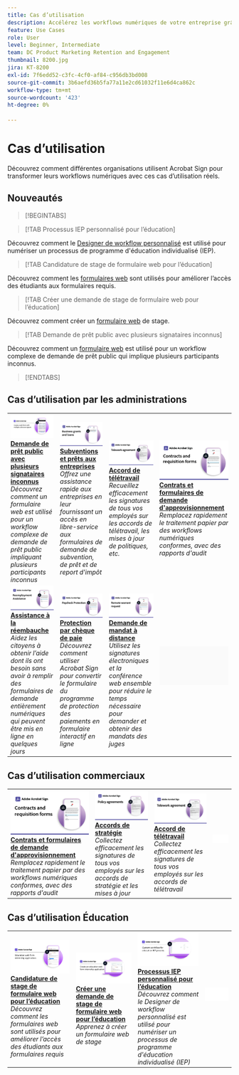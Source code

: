 ```yaml
---
title: Cas d’utilisation
description: Accélérez les workflows numériques de votre entreprise grâce à ces exemples de signature électronique commerciale et pour les administrations
feature: Use Cases
role: User
level: Beginner, Intermediate
team: DC Product Marketing Retention and Engagement
thumbnail: 8200.jpg
jira: KT-8200
exl-id: 7f6edd52-c3fc-4cf0-af84-c956db3bd008
source-git-commit: 3b6aefd36b5fa77a11e2cd61032f11e6d4ca862c
workflow-type: tm+mt
source-wordcount: '423'
ht-degree: 0%

---
```


# Cas d’utilisation

Découvrez comment différentes organisations utilisent Acrobat Sign pour transformer leurs workflows numériques avec ces cas d’utilisation réels.

## Nouveautés

>[!BEGINTABS]

>[!TAB Processus IEP personnalisé pour l’éducation]

Découvrez comment le [Designer de workflow personnalisé](usecase-edu-iep.md) est utilisé pour numériser un processus de programme d&#39;éducation individualisé (IEP).

>[!TAB Candidature de stage de formulaire web pour l’éducation]

Découvrez comment les [formulaires web](usecase-edu-intern.md) sont utilisés pour améliorer l’accès des étudiants aux formulaires requis.

>[!TAB Créer une demande de stage de formulaire web pour l’éducation]

Découvrez comment créer un [formulaire web](usecase-edu-intern-create.md) de stage.

>[!TAB Demande de prêt public avec plusieurs signataires inconnus]

Découvrez comment un [formulaire web](webform-multiple-signers.md) est utilisé pour un workflow complexe de demande de prêt public qui implique plusieurs participants inconnus.

>[!ENDTABS]

## Cas d’utilisation par les administrations

<table style="table-layout:fixed">
<tr>
  <td>
    <a href="webform-multiple-signers.md">
      <img alt="Demande de prêt public avec plusieurs signataires inconnus" src="../assets/Web-form-unknown.png" />
    </a>
    <div>
    <a href="webform-multiple-signers.md"><strong>Demande de prêt public avec plusieurs signataires inconnus</strong></a>
    </div>
    <em>Découvrez comment un formulaire web est utilisé pour un workflow complexe de demande de prêt public impliquant plusieurs participants inconnus</em>
    <br>
  </td> 
  <td>
    <a href="usecasegovgrants.md">
      <img alt="Subventions et prêts aux entreprises" src="../assets/UC_Business.png" />
    </a>
    <div>
    <a href="usecasegovgrants.md"><strong>Subventions et prêts aux entreprises</strong></a>
    </div>
    <em>Offrez une assistance rapide aux entreprises en leur fournissant un accès en libre-service aux formulaires de demande de subvention, de prêt et de report d'impôt</em>
    <br>
  </td> 
  <td>
    <a href="usecasegovtelework.md">
      <img alt="Contrat de télétravail" src="../assets/UC_MegasignR.png" />
    </a>
    <div>
    <a href="usecasegovtelework.md"><strong>Accord de télétravail</strong></a>
    </div>
    <em>Recueillez efficacement les signatures de tous vos employés sur les accords de télétravail, les mises à jour de politiques, etc.</em>
    <br>
  </td>
  <td>
    <a href="usecasegovcontracts.md">
      <img alt="Contrats et formulaires de demande d&apos;approvisionnement" src="../assets/UC_WorkflowR.png" />
    </a>
    <div>
    <a href="usecasegovcontracts.md"><strong>Contrats et formulaires de demande d'approvisionnement</strong></a>
    </div>
    <em>Remplacez rapidement le traitement papier par des workflows numériques conformes, avec des rapports d'audit</em>
    <br>
  </td>
</tr>
<tr>
 <td>
    <a href="usecasegovreemployment.md">
      <img alt="Aide Au Réemploi" src="../assets/UC_WebformsR.png" />
    </a>
    <div>
    <a href="usecasegovreemployment.md"><strong>Assistance à la réembauche</strong></a>
    </div>
    <em>Aidez les citoyens à obtenir l’aide dont ils ont besoin sans avoir à remplir des formulaires de demande entièrement numériques qui peuvent être mis en ligne en quelques jours</em>
    <br>
  </td>
  <td>
    <a href="usecasegovpaycheck.md">
      <img alt="Protection de la paie" src="../assets/UC_PaycheckProtectionR.png" />
    </a>
    <div>
    <a href="usecasegovpaycheck.md"><strong>Protection par chèque de paie</strong></a>
    </div>
    <em>Découvrez comment utiliser Acrobat Sign pour convertir le formulaire du programme de protection des paiements en formulaire interactif en ligne</em>
    <br>
  </td>
  <td>
    <a href="usecasegovremote.md">
      <img alt="Demande de mandat à distance" src="../assets/UC_Remote_WarrantR.png" />
    </a>
    <div>
    <a href="usecasegovremote.md"><strong>Demande de mandat à distance</strong></a>
    </div>
    <em>Utilisez les signatures électroniques et la conférence web ensemble pour réduire le temps nécessaire pour demander et obtenir des mandats des juges</em>
    <br>
  </td>
  <td>
    <img alt="Espaceur" src="../assets/Grayspacer.png" />
    <div>
    <br>
  </td>
</tr>
</table>

## Cas d’utilisation commerciaux

<table style="table-layout:fixed">
<tr>
  <td>
    <a href="usecasecomcontracts.md">
      <img alt="Contrats et formulaires de demande d&apos;approvisionnement" src="../assets/UC_WorkflowR.png" />
    </a>
    <div>
    <a href="usecasecomcontracts.md"><strong>Contrats et formulaires de demande d'approvisionnement</strong></a>
    </div>
    <em>Remplacez rapidement le traitement papier par des workflows numériques conformes, avec des rapports d'audit</em>
    <br>
  </td> 
  <td>
    <a href="usecasecompolicy.md">
      <img alt="Accords de stratégie" src="../assets/UC_Policy.png" />
    </a>
    <div>
    <a href="usecasecompolicy.md"><strong>Accords de stratégie</strong></a>
    </div>
    <em>Collectez efficacement les signatures de tous vos employés sur les accords de stratégie et les mises à jour</em>
    <br>
  </td>
  <td>
    <a href="usecasecomtelework.md">
      <img alt="Contrat de télétravail" src="../assets/UC_MegasignR.png" />
    </a>
    <div>
    <a href="usecasecomtelework.md"><strong>Accord de télétravail</strong></a>
    </div>
    <em>Collectez efficacement les signatures de tous vos employés sur les accords de télétravail</em>
    <br>
  </td>
  <td>
    <img alt="Espaceur" src="../assets/Whitespacer.png" />
    <div>
    <br>
  </td>
</tr>
</table>

## Cas d’utilisation Éducation

<table style="table-layout:fixed">
<tr>
  <td>
    <a href="usecase-edu-intern.md">
      <img alt="Candidature de stage pour le formulaire web Éducation" src="../assets/Webform-internship.png" />
    </a>
    <div>
    <a href="usecase-edu-intern.md"><strong>Candidature de stage de formulaire web pour l’éducation</strong></a>
    </div>
    <em>Découvrez comment les formulaires web sont utilisés pour améliorer l’accès des étudiants aux formulaires requis</em>
    <br>
  </td> 
  <td>
    <a href="usecase-edu-intern-create.md">
      <img alt="Création d’une demande de stage pour un formulaire web consacré à l’éducation" src="../assets/Webform-internship-create.png" />
    </a>
    <div>
    <a href="usecase-edu-intern-create.md"><strong>Créer une demande de stage de formulaire web pour l’éducation</strong></a>
    </div>
    <em>Apprenez à créer un formulaire web de stage</em>
    <br>
  </td> 
  <td>
    <a href="usecase-edu-iep.md">
      <img alt="Workflow personnalisé pour le processus IEP Éducation" src="../assets/Workflow-iep.png" />
    </a>
    <div>
    <a href="usecase-edu-iep.md"><strong>Processus IEP personnalisé pour l’éducation</strong></a>
    </div>
    <em>Découvrez comment le Designer de workflow personnalisé est utilisé pour numériser un processus de programme d'éducation individualisé (IEP)</em>
    <br>
  </td>
  <td>
    <img alt="Espaceur" src="../assets/Whitespacer.png" />
    <div>
    <br>
  </td>
</tr>
</table>

